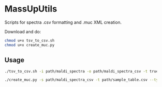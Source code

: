 # MassUpUtils
Scripts for spectra .csv formatting and .muc XML creation.

Download and do:
```bash
chmod u+x tsv_to_csv.sh
chmod u+x create_muc.py
```

## Usage
```bash
./tsv_to_csv.sh -i path/maldi_spectra -o path/maldi_spectra_csv -t true
```
```bash
./create_muc.py -s path/maldi_spectra_csv -t path/sample_table.csv --type RAW Spectra -o path/file.muc
```
